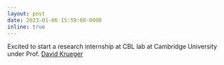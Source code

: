 ```yaml
---
layout: post
date: 2023-01-06 15:59:00-0400
inline: true
---
```

Excited to start a research internship at CBL lab at Cambridge University under Prof. [David Krueger](https://www.davidscottkrueger.com/)

